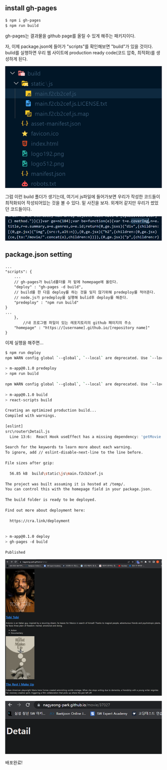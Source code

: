 ## install gh-pages

```bash
$ npm i gh-pages
$ npm run build
```

gh-pages는 결과물을  github page를 올릴 수 있게 해주는 패키지이다.

자, 이제 package.json에 들어가 "scripts"를 확인해보면 "build"가 있을 것이다. bulid를 실행하면 우리 웹 사이트에 production ready code(코드 압축, 최적화)를 생성하게 된다.

![image-20220630165945270](08_punlishing.assets/image-20220630165945270.png)

그럼 이런 build 폴더가 생기는데, 여기서 js파일에 들어가보면 우리가 작성한 코드들이 최적화되어 작성되어있는 것을 볼 수 있다. 밑 사진을 보자. 외계어 같지만 우리가 썼었던 코드들이다.

![image-20220630165935171](08_punlishing.assets/image-20220630165935171.png)



## package.json setting

```react
...
"scripts": {
    ...
    // gh-pages가 build폴더를 저 밑에 homepage에 올린다.
    "deploy" : "gh-pages -d build",
    // build를 한 다음 deploy를 하는 것을 잊지 않기위해 predeploy를 적어준다.
    // node.js가 predeploy를 실행해 bulid후 deploy를 해준다.
    "predeploy" : "npm run build"
}
...
	},
        //내 프로그램 파일이 있는 레포지토리의 github 페이지의 주소
    "homepage" : "https://[username].github.io/[repository name]"
}
```

이제 실행을 해주면...

```bash
$ npm run deploy
npm WARN config global `--global`, `--local` are deprecated. Use `--location=global` instead.

> m-app@0.1.0 predeploy
> npm run build

npm WARN config global `--global`, `--local` are deprecated. Use `--location=global` instead.

> m-app@0.1.0 build
> react-scripts build

Creating an optimized production build...
Compiled with warnings.

[eslint] 
src\router\Detail.js
  Line 13:6:  React Hook useEffect has a missing dependency: 'getMovie'. Either include it or remove the dependency array  react-hooks/exhaustive-deps

Search for the keywords to learn more about each warning.
To ignore, add // eslint-disable-next-line to the line before.

File sizes after gzip:

  56.85 kB  build\static\js\main.f2cb2cef.js

The project was built assuming it is hosted at /temp/.
You can control this with the homepage field in your package.json.

The build folder is ready to be deployed.

Find out more about deployment here:

  https://cra.link/deployment


> m-app@0.1.0 deploy
> gh-pages -d build

Published
```



![image-20220630172244632](08_punlishing.assets/image-20220630172244632.png)

![image-20220630172254489](08_punlishing.assets/image-20220630172254489.png)

배포완료!